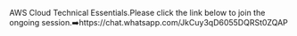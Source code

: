 AWS Cloud Technical Essentials.Please click the link below to join the ongoing session.➡️https://chat.whatsapp.com/JkCuy3qD6055DQRSt0ZQAP
